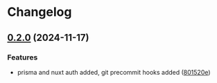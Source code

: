 # Changelog

## [0.2.0](https://github.com/shba007/nuxtemplate/compare/v0.1.6...v0.2.0) (2024-11-17)


### Features

* prisma and nuxt auth added, git precommit hooks added ([801520e](https://github.com/shba007/nuxtemplate/commit/801520e227850b2678ac056a67046ded61ca640f))
